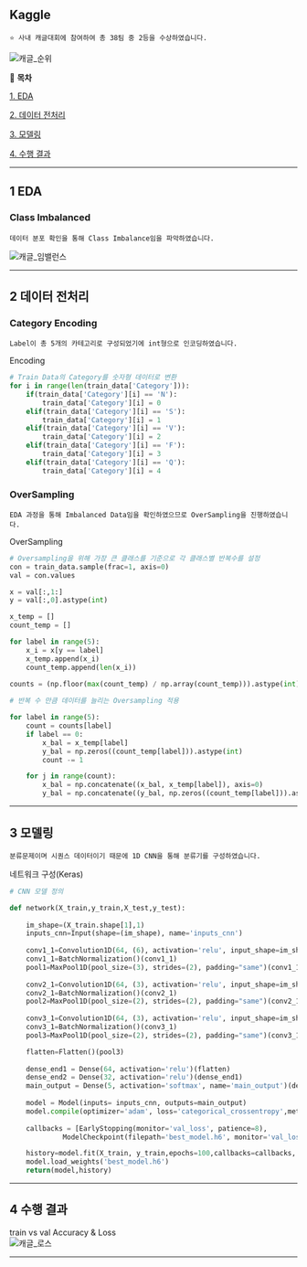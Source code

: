 ## Kaggle

    ⭐ 사내 캐글대회에 참여하여 총 38팀 중 2등을 수상하였습니다.
    
![캐글_순위](https://user-images.githubusercontent.com/31294995/134780170-ec38e969-0c0b-4b86-9b70-c84012fe6109.PNG)

📖 **목차**

[1. EDA](#1-EDA)

[2. 데이터 전처리](#2-데이터-전처리)

[3. 모델링](#3-모델링)

[4. 수행 결과](#4-수행-결과)
***
## 1 EDA

### Class Imbalanced

    데이터 분포 확인을 통해 Class Imbalance임을 파악하였습니다.   
    
![캐글_임밸런스](https://user-images.githubusercontent.com/31294995/134780171-acf6d445-93cb-4b7a-8002-6247a4f444d5.PNG)

***
## 2 데이터 전처리

### Category Encoding

    Label이 총 5개의 카테고리로 구성되었기에 int형으로 인코딩하였습니다.   

Encoding
```python
# Train Data의 Category를 숫자형 데이터로 변환
for i in range(len(train_data['Category'])):
    if(train_data['Category'][i] == 'N'):
        train_data['Category'][i] = 0
    elif(train_data['Category'][i] == 'S'):
        train_data['Category'][i] = 1
    elif(train_data['Category'][i] == 'V'):
        train_data['Category'][i] = 2
    elif(train_data['Category'][i] == 'F'):
        train_data['Category'][i] = 3
    elif(train_data['Category'][i] == 'Q'):
        train_data['Category'][i] = 4
```

### OverSampling

    EDA 과정을 통해 Imbalanced Data임을 확인하였으므로 OverSampling을 진행하였습니다.   

OverSampling
```python
# Oversampling을 위해 가장 큰 클래스를 기준으로 각 클래스별 반복수를 설정
con = train_data.sample(frac=1, axis=0)
val = con.values

x = val[:,1:]
y = val[:,0].astype(int)

x_temp = []
count_temp = []

for label in range(5):
    x_i = x[y == label]
    x_temp.append(x_i)
    count_temp.append(len(x_i))
    
counts = (np.floor(max(count_temp) / np.array(count_temp))).astype(int)

# 반복 수 만큼 데이터를 늘리는 Oversampling 적용

for label in range(5):
    count = counts[label]
    if label == 0:
        x_bal = x_temp[label]
        y_bal = np.zeros((count_temp[label])).astype(int)
        count -= 1

    for j in range(count):
        x_bal = np.concatenate((x_bal, x_temp[label]), axis=0)
        y_bal = np.concatenate((y_bal, np.zeros((count_temp[label])).astype(int) + label))
```

***
## 3 모델링

    분류문제이며 시퀀스 데이터이기 때문에 1D CNN을 통해 분류기를 구성하였습니다.   

네트워크 구성(Keras)   

```python
# CNN 모델 정의

def network(X_train,y_train,X_test,y_test):
    
    im_shape=(X_train.shape[1],1)
    inputs_cnn=Input(shape=(im_shape), name='inputs_cnn')
    
    conv1_1=Convolution1D(64, (6), activation='relu', input_shape=im_shape)(inputs_cnn)
    conv1_1=BatchNormalization()(conv1_1)
    pool1=MaxPool1D(pool_size=(3), strides=(2), padding="same")(conv1_1)
    
    conv2_1=Convolution1D(64, (3), activation='relu', input_shape=im_shape)(pool1)
    conv2_1=BatchNormalization()(conv2_1)
    pool2=MaxPool1D(pool_size=(2), strides=(2), padding="same")(conv2_1)
    
    conv3_1=Convolution1D(64, (3), activation='relu', input_shape=im_shape)(pool2)
    conv3_1=BatchNormalization()(conv3_1)
    pool3=MaxPool1D(pool_size=(2), strides=(2), padding="same")(conv3_1)

    flatten=Flatten()(pool3)
    
    dense_end1 = Dense(64, activation='relu')(flatten)
    dense_end2 = Dense(32, activation='relu')(dense_end1)
    main_output = Dense(5, activation='softmax', name='main_output')(dense_end2)
    
    model = Model(inputs= inputs_cnn, outputs=main_output)
    model.compile(optimizer='adam', loss='categorical_crossentropy',metrics = ['accuracy'])
    
    callbacks = [EarlyStopping(monitor='val_loss', patience=8),
             ModelCheckpoint(filepath='best_model.h6', monitor='val_loss', save_best_only=True)]

    history=model.fit(X_train, y_train,epochs=100,callbacks=callbacks, batch_size=128,validation_data=(X_test,y_test))
    model.load_weights('best_model.h6')
    return(model,history)
```

***
## 4 수행 결과

train vs val Accuracy & Loss  
![캐글_로스](https://user-images.githubusercontent.com/31294995/134780172-2df0071f-5848-40a5-b1f7-2ce0b2d06454.PNG)

***
